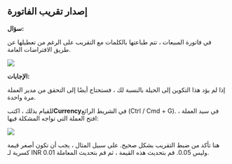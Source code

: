 ## إصدار تقريب الفاتورة

  
**سؤال:**

في فاتورة المبيعات ، تتم طباعتها بالكلمات مع التقريب على الرغم من تعطيلها عن طريق الافتراضات العامة.

![](https://docs.erpnext.com/files/OkUOjHx.png)

**الإجابات:**

إذا لم يؤد هذا التكوين إلى الحيلة بالنسبة لك ، فستحتاج أيضًا إلى التحقق من مدير العملة مرة واحدة.

للقيام بذلك ، اكتب**Currency**في الشريط الرائع (Ctrl / Cmd + G). في سيد العملة ، افتح العملة التي تواجه المشكلة فيها:

![](https://docs.erpnext.com/files/l5TqjSq.png)

هنا تأكد من ضبط التقريب بشكل صحيح. على سبيل المثال ، يجب أن تكون أصغر قيمة كسرية لـ INR 0.01 وليس 0.05. قم بتحديث هذه القيمة ، ثم قم بتحديث المعاملة.